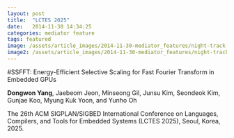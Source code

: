 ```yaml
---
layout: post
title:  "LCTES 2025"
date:   2014-11-30 14:34:25
categories: mediator feature
tags: featured
image: /assets/article_images/2014-11-30-mediator_features/night-track.JPG
image2: /assets/article_images/2014-11-30-mediator_features/night-track-mobile.JPG
---
```


#SSFFT: Energy-Efficient Selective Scaling for Fast Fourier Transform in Embedded GPUs

**Dongwon Yang**, Jaebeom Jeon, Minseong Gil, Junsu Kim, Seondeok Kim, Gunjae Koo, Myung Kuk Yoon, and Yunho Oh

The 26th ACM SIGPLAN/SIGBED International Conference on Languages, Compilers, and Tools for Embedded Systems (LCTES 2025), Seoul, Korea, 2025.
